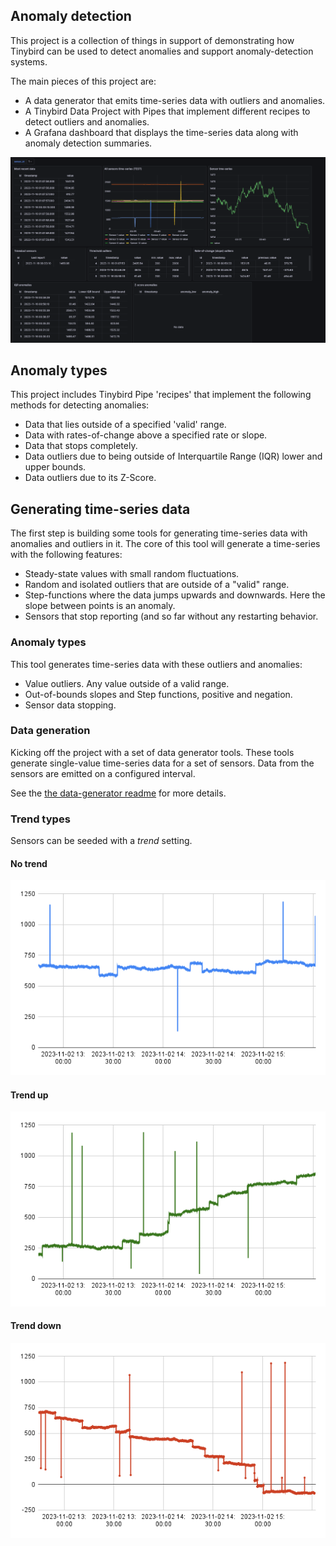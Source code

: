 

## Anomaly detection 

This project is a collection of things in support of demonstrating how Tinybird can be used to detect anomalies and support anomaly-detection systems. 

The main pieces of this project are:
* A data generator that emits time-series data with outliers and anomalies.
* A Tinybird Data Project with Pipes that implement different recipes to detect outliers and anomalies.
* A Grafana dashboard that displays the time-series data along with anomaly detection summaries. 

![Anomaly detection dashboard](./charts/dashboard-poc.png)


## Anomaly types
This project includes Tinybird Pipe 'recipes' that implement the following methods for detecting anomalies: 

* Data that lies outside of a specified 'valid' range.
* Data with rates-of-change above a specified rate or slope.
* Data that stops completely.
* Data outliers due to being outside of Interquartile Range (IQR) lower and upper bounds.
* Data outliers due to its Z-Score.  

## Generating time-series data

The first step is building some tools for generating time-series data with anomalies and outliers in it. The core of this tool will generate a time-series with the following features:
* Steady-state values with small random fluctuations.
* Random and isolated outliers that are outside of a "valid" range.  
* Step-functions where the data jumps upwards and downwards. Here the slope between points is an anomaly.
* Sensors that stop reporting (and so far without any restarting behavior.


### Anomaly types

This tool generates time-series data with these outliers and anomalies: 

* Value outliers. Any value outside of a valid range. 
* Out-of-bounds slopes and Step functions, positive and negation. 
* Sensor data stopping.

### Data generation 

Kicking off the project with a set of data generator tools. These tools generate single-value time-series data for a set of sensors. Data from the sensors are emitted on a configured interval.

See the [the data-generator readme](./data-generator/readme.md) for more details.

### Trend types

Sensors can be seeded with a *trend* setting. 

#### No trend

![No trending](./charts/no-trend.png)

#### Trend up

![Trending up](./charts/trend-up.png)

#### Trend down

![Trending down](./charts/trend-down.png)
